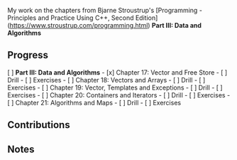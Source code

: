My work on the chapters from Bjarne Stroustrup's [Programming - Principles and Practice Using C++, Second Edition] (https://www.stroustrup.com/programming.html) **Part III: Data and Algorithms**

## Progress
[ ] **Part III: Data and Algorithms**
    - [x] Chapter 17: Vector and Free Store
      - [ ] Drill
      - [ ] Exercises
    - [ ] Chapter 18: Vectors and Arrays
      - [ ] Drill
      - [ ] Exercises
    - [ ] Chapter 19: Vector, Templates and Exceptions
      - [ ] Drill
      - [ ] Exercises
    - [ ] Chapter 20: Containers and Iterators
      - [ ] Drill
      - [ ] Exercises
    - [ ] Chapter 21: Algorithms and Maps
      - [ ] Drill
      - [ ] Exercises
      
      
## Contributions

## Notes

